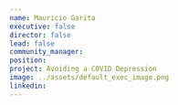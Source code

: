 ```yaml
---
name: Mauricio Garita
executive: false
director: false
lead: false
community_manager:   
position:  
project: Avoiding a COVID Depression
image: ../assets/default_exec_image.png
linkedin: 
---
```

